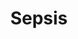 ---
title: Sepsis
description: Our network contains thousands of the world's foremost sepsis expert witnesses who are available to consult with attorneys for case validation, depositions, and trial appearances. Browse our sepsis listing below, and consult case studies in which real experts have provided opinions to help shape your search.
layout: specialty
---